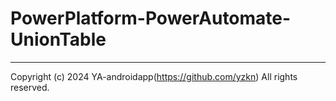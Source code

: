 # PowerPlatform-PowerAutomate-UnionTable

---

Copyright (c) 2024 YA-androidapp(https://github.com/yzkn) All rights reserved.
